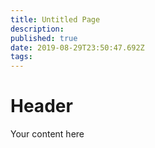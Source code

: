 ```yaml
---
title: Untitled Page
description: 
published: true
date: 2019-08-29T23:50:47.692Z
tags: 
---
```


# Header

Your content here